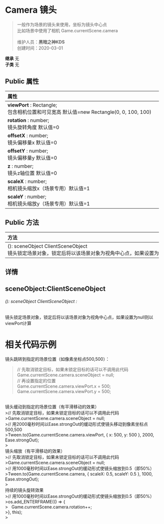 # Camera 镜头
>一般作为场景的镜头来使用，坐标为镜头中心点<br>比如场景中使用了相机 Game.currentScene.camera<br><br>
>维护人员：**黑暗之神KDS**  
>创建时间：2020-03-01

**继承**  无<br>
**子类**  无<br>
## **Public 属性**
|<div style="width:1000px;text-align:left">属性</div>   |
| ---  |
| **viewPort** : Rectangle;<br>包含相机位置和可见宽高 默认值=new Rectangle(0, 0, 100, 100)  |
| **rotation** : number;<br>镜头旋转角度 默认值=0  |
| **offsetX** : number;<br>镜头偏移量x 默认值=0  |
| **offsetY** : number;<br>镜头偏移量y 默认值=0  |
| **z** : number;<br>镜头z轴位置 默认值=0  |
| **scaleX** : number;<br>相机镜头缩放x（场景专用）默认值=1  |
| **scaleY** : number;<br>相机镜头缩放y（场景专用）默认值=1  |

## Public 方法
|<div style="width:1000px;text-align:left" >方法</div>   |
| ---  |
| (): sceneObject ClientSceneObject<br>镜头锁定场景对象，锁定后将以该场景对象为视角中心点，如果设置为null则以viewPort计算

## 详情



## sceneObject:ClientSceneObject
###### (): sceneObject ClientSceneObject :
镜头锁定场景对象，锁定后将以该场景对象为视角中心点，如果设置为null则以viewPort计算




# 相关代码示例
镜头跳转到指定的场景位置（如像素坐标点500,500）：<br>
>// 先取消锁定目标，如果未锁定目标的话可以不调用此代码<br>
>Game.currentScene.camera.sceneObject = null;<br>
>// 再设置指定的位置<br>
>Game.currentScene.camera.viewPort.x = 500;<br>
>Game.currentScene.camera.viewPort.y = 500;<br>
>

<br>
镜头缓动到指定的场景位置（有平滑移动的效果）<br>
>// 先取消锁定目标，如果未锁定目标的话可以不调用此代码<br>
>Game.currentScene.camera.sceneObject = null;<br>
>// 用2000毫秒时间以Ease.strongOut的缓动形式使镜头移动到像素坐标点500,500<br>
>Tween.to(Game.currentScene.camera.viewPort, { x: 500, y: 500 }, 2000, Ease.strongOut);<br>
>

<br>
镜头缩放（有平滑移动的效果）<br>
>// 先取消锁定目标，如果未锁定目标的话可以不调用此代码<br>
>Game.currentScene.camera.sceneObject = null;<br>
>// 用1000毫秒时间以Ease.strongOut的缓动形式使镜头缩放到0.5（即50%）<br>
>Tween.to(Game.currentScene.camera, { scaleX: 0.5, scaleY: 0.5 }, 1000, Ease.strongOut);<br>
>

<br>
持续的镜头旋转效果<br>
>// 用1000毫秒时间以Ease.strongOut的缓动形式使镜头缩放到0.5（即50%）<br>
>os.add_ENTERFRAME(() => {<br>
>&nbsp;&nbsp;&nbsp;Game.currentScene.camera.rotation++;<br>
>}, this);<br>
>


